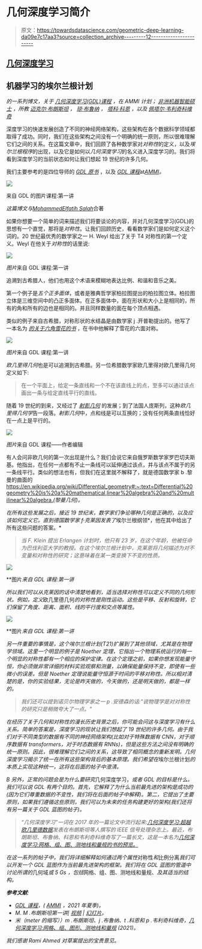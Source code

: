 # 几何深度学习简介

> 原文：<https://towardsdatascience.com/geometric-deep-learning-da09e7c17aa3?source=collection_archive---------12----------------------->

## [几何深度学习](https://towardsdatascience.com/tagged/geometric-deep-learning)

## **机器学习的埃尔兰根计划**

*的一系列博文，关于* [*几何深度学习(GDL)课程*](https://geometricdeeplearning.com/lectures/) *，在 AMMI 计划；* [*非洲机器智能硕士*](https://aimsammi.org/) *，所教* [*迈克尔·布朗斯坦*](https://www.imperial.ac.uk/people/m.bronstein) *，* [*琼·布鲁纳*](https://cims.nyu.edu/~bruna/) *，* [*塔科·科恩*](https://tacocohen.wordpress.com/) *，以及* [*佩塔尔·韦利奇科维奇*](https://petar-v.com/)

深度学习的快速发展创造了不同的神经网络架构，这些架构在各个数据科学领域都取得了成功。同时，我们在这些架构之间没有一个明确的统一原则，所以很难理解它们之间的关系。在这篇文章中，我们回顾了各种数学家对*对称性*的定义，以及*埃尔兰根程序*的出现，以及它是如何以*几何深度学习*的名义进入深度学习的。我们将看到深度学习的当前状态如何让我们想起 19 世纪的许多几何。

我们主要参考的是四位导师的 [*GDL 原书*](https://arxiv.org/abs/2104.13478) ，以及 [*GDL 课程*](https://geometricdeeplearning.com/lectures/)at[*AMMI*](https://aimsammi.org/)*。*

![](img/b5f412812bda78dc5cc679e0e2bceec0.png)

来自 GDL 的图片课程:第一讲

*这篇博文与*[*MohammedElfatih Salah*](https://www.linkedin.com/in/mohammedelfatih-salah-0b29b4169/?originalSubdomain=sd)合著

如果你想要一个简单的词来描述我们将要谈论的内容，并对几何深度学习(GDL)的思想有一个直觉，那将是*对称性*。让我们回顾历史，看看数学家们是如何定义这个词的。20 世纪最优秀的数学家之一 H. Weyl 给出了关于 T4 对称性的第一个定义。Weyl 在他关于*对称性*的话里说:

![](img/c907765dd9bb2f5ea71e501730c935b6.png)

*图片*来自 GDL 课程:第一讲

追溯到古希腊人，他们也用这个术语来模糊地表达比例、和谐和音乐之美。

第一个例子是*五个正多面体*，或者是雅典哲学家柏拉图提出的柏拉图立体。柏拉图立体是三维空间中的凸正多面体。在正多面体中，面在形状和大小上是相同的，所有的角和所有的边也是相同的。并且同样数量的面在每个顶点相遇。

类似的例子来自古希腊，对称形状的水结晶是由数学家 j .开普勒提出的。他写了一本名为 [*的关于六角雪花的书*](https://books.google.sn/books/about/The_Six_Cornered_Snowflake.html?id=yE8yTUFWLXgC&source=kp_book_description&redir_esc=y) ，在书中他解释了雪花的六面对称。

![](img/c8e69db75151a7fc2422cd934975ee0a.png)

*图片*来自 GDL 课程:第一讲

*欧几里得几何*也是可以追溯到古希腊。另一位希腊数学家欧几里得对欧几里得几何定义如下:

> 在一个平面上，给定一条直线和一个不在该直线上的点，至多可以通过该点画出一条与给定直线平行的直线。

随着 19 世纪的到来，又经过了 [*射影几何*](https://en.wikipedia.org/wiki/Projective_geometry) 的发展；到了法国人庞斯列，这种*欧几里得几何学*告一段落。*射影几何*中，点和线是可以互换的；没有任何两条直线恰好在一点上是平行的。

![](img/4877ea03108d9d343fb2f1ebb98d971d.png)

*图片*来自 GDL 课程——作者编辑

有人会问非欧几何的第一次出现是什么？我们会说它来自俄罗斯数学家罗巴切夫斯基。他指出，在任何一点都有不止一条线可以延伸通过该点，并与该点不属于的另一条线平行。类似的想法也有，但我们在这里就不解释了，就是德国数学家 b .黎曼的曲面的<https://en.wikipedia.org/wiki/Differential_geometry#:~:text=Differential%20geometry%20is%20a%20mathematical,linear%20algebra%20and%20multilinear%20algebra.>*(*黎曼几何*)。*

*在所有这些发展之后，接近 19 世纪末，数学家们争论哪种几何是正确的，以及应该如何定义它。直到德国数学家 f·克莱因发表了*埃尔兰根纲领*，他在其中给出了所有这些问题的答案。*

> *当 F. Klein 提出 Erlangen 计划时，他只有 23 岁，在这个年龄，他被任命为巴伐利亚大学的教授。在这个埃尔兰根计划中，克莱恩将几何描述为对不变量和对称性的研究；这意味着在某一类变换下不变的性质。*

*![](img/ec665f3ccec1db99364ab196cff650b7.png)*

**图片*来自 GDL 课程:第一讲*

*所以我们可以从克莱因的话中清楚地看到，适当选择对称性可以定义不同的几何形状。例如，定义*欧几里德几何*的对称性是刚性运动。这些是平移、反射和旋转，它们保留了角度、距离、面积、线的平行度和交点等属性。*

*![](img/d2cf0e98b944fadcbd40f6a8ee9f4b45.png)*

**图片*来自 GDL 课程:第一讲*

*另一件重要的事情是，这个埃尔兰根计划(T21)扩展到了其他领域，尤其是在物理学领域。这里一个明显的例子是 *Noether 定理*，它指出一个物理系统运行的每一个明显的对称性都有一个相应的保护定律。在这个定理之前，如果你想发现能量守恒，你必须做非常详细的材料实验观察和测量，以确保能量保持不变，即使有一些微小的误差。但是 *Noether 定理*说能量守恒源于时间的平移对称性。所以相对清楚的是，你的实验结果，无论是昨天做的，今天做的，还是明天做的，都是一样的。*

> *我们还可以提到诺贝尔物理学家之一 p .安德森的话:"说物理学是对对称性的研究只是稍微夸大了一点。"*

*在经历了关于几何和对称性的漫长历史背景之后，你可能会问这与深度学习有什么关系。简单的答案是，深度学习的现状让我们想起了 19 世纪的许多几何。由于我们对于不同类型的数据有不同的神经网络架构(比如对于特殊数据有 CNN，对于顺序数据有 transformers，对于时态数据有 RNNs)，但是这些方法之间没有明确的统一原则。因此，很难理解它们之间的关系，这导致了相同概念的重新发明。*几何深度学习*揭示了统一在所有这些架构背后的基本原理。我们希望在*埃尔兰根计划*的本质上实现这种统一，这将在后面的帖子中澄清。*

*B 另外，正常的问题会是为什么要研究*几何深度学习，*或者 *GDL* 的目标是什么。我们可以说 GDL 有两个目的。首先，它解释了为什么当前最先进的架构是成功的(因为它们尊重数据的不变性，我们将在后面的帖子中解释)。第二，它提出了主要原则，如果我们遵循这些原则，我们可以为未来的任务构建更好的架构(我们还将有另一篇关于 *GDL 蓝图*的帖子)。*

> *“几何深度学习”一词在 2017 年的一篇论文中流行起来:[几何深度学习:超越欧几里德数据](https://arxiv.org/abs/1611.08097)发表在布朗斯坦等人撰写的 IEEE 信号处理杂志上。最近，布朗斯坦、布鲁纳、科恩和韦利奇科维奇写了一篇长文，这是一本名为[几何深度学习:网格、组、图、测地线和量规的书的预览。](https://arxiv.org/abs/2104.13478)*

*在这一系列的帖子中，我们将详细解释如何通过两个属性*对称性*和*比例分离*我们可以开发一个 *GDL 蓝图*作为当前最先进架构的框架。我们将在 *GDL 蓝图*的管道中讨论所谓的*几何域*或 *5 Gs* ，包括*网格、组、图、测地线和量规、*及其适当的结构。*

***参考文献**:*

*   *[GDL 课程](https://geometricdeeplearning.com/lectures/)，( [AMMI](https://aimsammi.org/) ，2021 年夏季)。*
*   *M. M .布朗斯坦第一讲[ [视频](https://youtu.be/PtA0lg_e5nA) | [幻灯片](https://bit.ly/3iw6AO9)。*
*   *米（meter 的缩写））m .布朗斯坦、j .布鲁纳、t .科恩和 p .韦利奇科维奇，[几何深度学习:网格、组、图形、测地线和量规](https://arxiv.org/abs/2104.13478) (2021)。*

*我们感谢 Rami Ahmed 对草案提出的宝贵意见。*